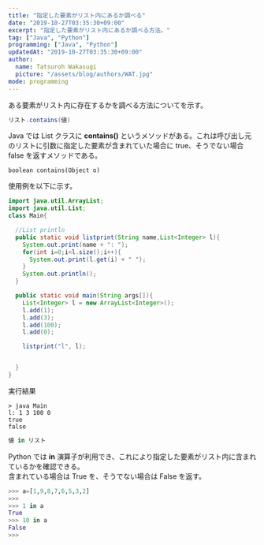 ```yaml
---
title: "指定した要素がリスト内にあるか調べる"
date: "2019-10-27T03:35:30+09:00"
excerpt: "指定した要素がリスト内にあるか調べる方法。"
tag: ["Java", "Python"]
programming: ["Java", "Python"]
updatedAt: "2019-10-27T03:35:30+09:00"
author:
  name: Tatsuroh Wakasugi
  picture: "/assets/blog/authors/WAT.jpg"
mode: programming
---
```


ある要素がリスト内に存在するかを調べる方法についてを示す。

<div class="note_content_by_programming_language" id="note_content_Java">

```java
リスト.contains(値)
```

Java では List クラスに **contains()** というメソッドがある。これは呼び出し元のリストに引数に指定した要素が含まれていた場合に true、そうでない場合 false を返すメソッドである。

`boolean contains(Object o)`

使用例を以下に示す。

```java
import java.util.ArrayList;
import java.util.List;
class Main{

  //List println
  public static void listprint(String name,List<Integer> l){
    System.out.print(name + ": ");
    for(int i=0;i<l.size();i++){
      System.out.print(l.get(i) + " ");
    }
    System.out.println();
  }

  public static void main(String args[]){
    List<Integer> l = new ArrayList<Integer>();
    l.add(1);
    l.add(3);
    l.add(100);
    l.add(0);

    listprint("l", l);


  }
}
```

実行結果

```
> java Main
l: 1 3 100 0
true
false
```

</div>
<div class="note_content_by_programming_language" id="note_content_Python">

```python
値 in リスト
```

Python では **in** 演算子が利用でき、これにより指定した要素がリスト内に含まれているかを確認できる。  
含まれている場合は True を、そうでない場合は False を返す。

```python
>>> a=[1,9,8,7,6,5,3,2]
>>>
>>> 1 in a
True
>>> 10 in a
False
>>>
```

</div>
